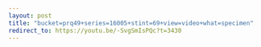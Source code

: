 ```yaml
---
layout: post
title: "bucket=prq49+series=16005+stint=69+view=video+what=specimen"
redirect_to: https://youtu.be/-SvgSmIsPQc?t=3430
---
```

